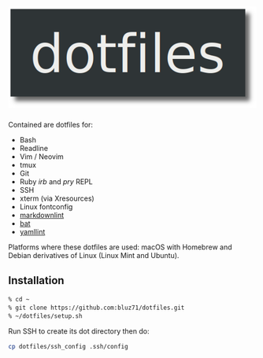 ![dotfiles](https://github.com/bluz71/misc-binaries/blob/master/headings/dotfiles.png)
==========

Contained are dotfiles for:

- Bash
- Readline
- Vim / Neovim
- tmux
- Git
- Ruby _irb_ and _pry_ REPL
- SSH
- xterm (via Xresources)
- Linux fontconfig
- [markdownlint](https://github.com/DavidAnson/markdownlint)
- [bat](https://github.com/sharkdp/bat)
- [yamllint](https://github.com/adrienverge/yamllint)

Platforms where these dotfiles are used: macOS with Homebrew and Debian
derivatives of Linux (Linux Mint and Ubuntu).

Installation
------------

```sh
% cd ~
% git clone https://github.com:bluz71/dotfiles.git
% ~/dotfiles/setup.sh
```

Run SSH to create its dot directory then do:

```sh
cp dotfiles/ssh_config .ssh/config
```
